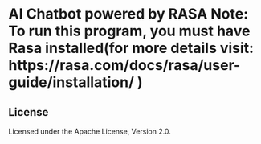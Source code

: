 <h1>AI Chatbot powered by RASA
Note: To run this program, you must have Rasa installed(for more details visit: https://rasa.com/docs/rasa/user-guide/installation/ )
  
## License
Licensed under the Apache License, Version 2.0.
